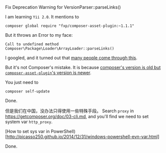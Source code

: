 Fix Deprecation Warning for VersionParser::parseLinks()

I am learning `Yii 2.0`. It mentions to

    composer global require "fxp/composer-asset-plugin:~1.1.1"

But it throws an Error to my face:
 
    Call to undefined method Composer\Package\Loader\ArrayLoader::parseLinks()

I googled, and it turned out that [many people come through this](https://github.com/composer/composer/issues/4260).

But it's not Composer's mistake. It is because [composer's version is old but `composer-asset-plugin`'s version is newer](https://github.com/francoispluchino/composer-asset-plugin/issues).

You just need to

    composer self-update

Done.

但是我们在中国，没办法只得使用一些特殊手段。
Search `proxy` in https://getcomposer.org/doc/03-cli.md, and you'll find we need to set system var `http_proxy`.

[How to set sys var in PowerShell)[http://picasso250.github.io/2014/12/31/windows-powershell-evn-var.html]

Done.
